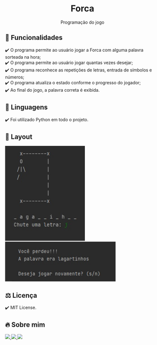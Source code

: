 <h1 align="center"> Forca </h1>
<p align="center">Programação do jogo

## 🎯 Funcionalidades
✔️ O programa permite ao usuário jogar a Forca com alguma palavra sorteada na hora; <br>
✔️ O programa permite ao usuário jogar quantas vezes desejar; <br>
✔️ O programa reconhece as repetições de letras, entrada de símbolos e números; <br>
✔️ O programa atualiza o estado conforme o progresso do jogador; <br>
✔️ Ao final do jogo, a palavra correta é exibida.

## 🚀 Linguagens
✔️ Foi utilizado Python em todo o projeto.

## 🎨 Layout
<p align="left">
      <img src="1.jpg" width="260"> &nbsp; &nbsp; 
      <img src="2.jpg" width="360"> &nbsp; &nbsp; 
      
## ⚖️ Licença
✔️ MIT License.

## 🔥 Sobre mim 
  <div>
  <p align="leftr">
  <a href = "https://mail.google.com/mail/u/1/#inbox"><img src="https://img.shields.io/badge/-Gmail-%23EA4335?style=for-the-badge&logo=gmail&logoColor=white" target="_blank">
  </a>
  <a href="https://www.linkedin.com/in/maria-eduarda-macedo-braga-4663bb208/e" target="_blank"><img src="https://img.shields.io/badge/-LinkedIn-%230077B5?style=for-the-badge&logo=linkedin&logoColor=white" target="_blank">
  </a> 
  <a href="https://www.instagram.com/_maria_2k03/?hl=pt-br" target="_blank"><img src="https://img.shields.io/badge/-Instagram-%23E4405F?style=for-the-badge&logo=instagram&logoColor=white" target="_blank">
  </a>
</div></p>
